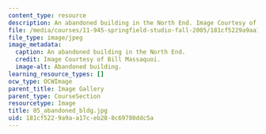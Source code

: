 ```yaml
---
content_type: resource
description: An abandoned building in the North End. Image Courtesy of Bill Massaquoi.
file: /media/courses/11-945-springfield-studio-fall-2005/181cf5229a9aa17ceb288c69780ddc5a_05_abandoned_bldg.jpg
file_type: image/jpeg
image_metadata:
  caption: An abandoned building in the North End.
  credit: Image Courtesy of Bill Massaquoi.
  image-alt: Abandoned building.
learning_resource_types: []
ocw_type: OCWImage
parent_title: Image Gallery
parent_type: CourseSection
resourcetype: Image
title: 05_abandoned_bldg.jpg
uid: 181cf522-9a9a-a17c-eb28-8c69780ddc5a
---
```

